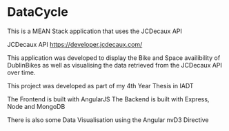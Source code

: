 # DataCycle
This is a MEAN Stack application that uses the JCDecaux API

JCDecaux API https://developer.jcdecaux.com/

This application was developed to display the Bike and Space availibility of DublinBikes as well as visualising the data retrieved from the JCDecaux API over time.

This project was developed as part of my 4th Year Thesis in IADT

The Frontend is built with AngularJS
The Backend is built with Express, Node and MongoDB

There is also some Data Visualisation using the Angular nvD3 Directive


